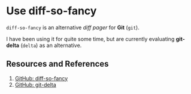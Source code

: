 # Use diff-so-fancy

`diff-so-fancy` is an alternative _diff pager_ for **Git** (`git`).

I have been using it for quite some time, but are currently evaluating **git-delta** (`delta`) as an alternative.

## Resources and References

1. [GitHub: diff-so-fancy](https://github.com/so-fancy/diff-so-fancy)
1. [GitHub: git-delta](https://github.com/dandavison/delta)
